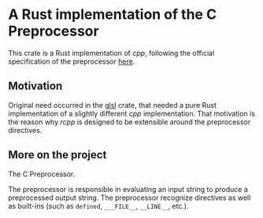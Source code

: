 # A Rust implementation of the C Preprocessor

This crate is a Rust implementation of _cpp_, following the official specification of
the preprocessor [here](https://gcc.gnu.org/onlinedocs/cpp).

## Motivation

Original need occurred in the [glsl] crate, that needed a pure Rust implementation of a slightly
different _cpp_ implementation. That motivation is the reason why _rcpp_ is designed to be
extensible around the preprocessor directives.

## More on the project

<!-- cargo-sync-readme start -->

The C Preprocessor.

The preprocessor is responsible in evaluating an input string to produce a preprocessed output
string. The preprocessor recognize directives as well as built-ins (such as `defined`,
`___FILE__`, `__LINE__`, etc.).

<!-- cargo-sync-readme end -->

[glsl]: https://github.com/phaazon/glsl
